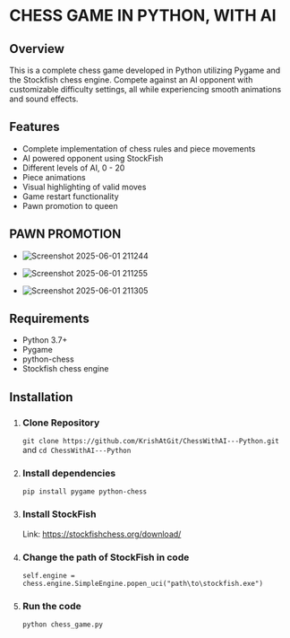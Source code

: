 # CHESS GAME IN PYTHON, WITH AI
## Overview
This is a complete chess game developed in Python utilizing Pygame and the Stockfish chess engine. Compete against an AI opponent with customizable difficulty settings, all while experiencing smooth animations and sound effects.

## Features
- Complete implementation of chess rules and piece movements
- AI powered opponent using StockFish
- Different levels of AI, 0 - 20
- Piece animations
- Visual highlighting of valid moves
- Game restart functionality
- Pawn promotion to queen

## PAWN PROMOTION
- ![Screenshot 2025-06-01 211244](https://github.com/user-attachments/assets/570c1e34-aa49-45af-8056-e56baad0ac76)
  
- ![Screenshot 2025-06-01 211255](https://github.com/user-attachments/assets/038c1ad0-5953-4bce-8ec4-d97b5a96b837)

- ![Screenshot 2025-06-01 211305](https://github.com/user-attachments/assets/854e1d87-3019-4f0a-ae03-a02620e8ed09)

## Requirements
- Python 3.7+
- Pygame
- python-chess
- Stockfish chess engine

## Installation
1. ### Clone Repository
    ```git clone https://github.com/KrishAtGit/ChessWithAI---Python.git``` and 
    ```cd ChessWithAI---Python```

2.  ### Install dependencies
    ```pip install pygame python-chess```

3. ### Install StockFish
    Link: https://stockfishchess.org/download/

4. ### Change the path of StockFish in code
    ```self.engine = chess.engine.SimpleEngine.popen_uci("path\to\stockfish.exe")```
5. ### Run the code
    ```python chess_game.py```
